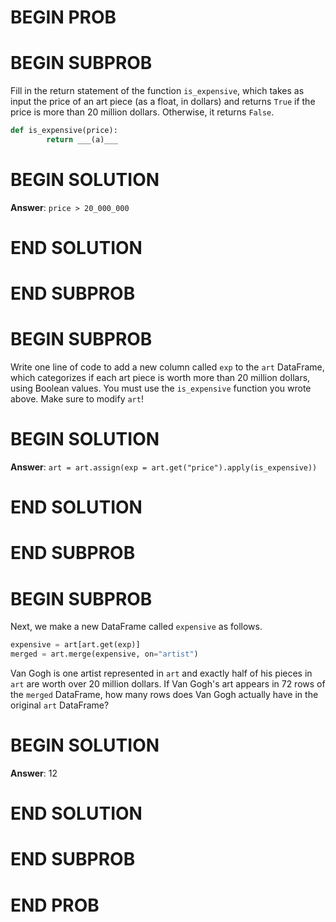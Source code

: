 # BEGIN PROB

# BEGIN SUBPROB

Fill in the return statement of the function `is_expensive`, which takes
as input the price of an art piece (as a float, in dollars) and returns
`True` if the price is more than 20 million dollars. Otherwise, it
returns `False`.

```py
def is_expensive(price):
        return ___(a)___
```

# BEGIN SOLUTION

**Answer**: `price > 20_000_000`

# END SOLUTION

# END SUBPROB 

# BEGIN SUBPROB

Write one line of code to add a new column called `exp` to the `art` DataFrame, which categorizes if each art piece is worth more than 20 million dollars, using Boolean values. You must use the `is_expensive` function you wrote above. Make sure to modify `art`!

# BEGIN SOLUTION

**Answer**: `art = art.assign(exp = art.get("price").apply(is_expensive))`

# END SOLUTION

# END SUBPROB

# BEGIN SUBPROB

Next, we make a new DataFrame called `expensive` as follows.

```py
expensive = art[art.get(exp)]
merged = art.merge(expensive, on="artist")
```

Van Gogh is one artist represented in `art` and exactly half of his
pieces in `art` are worth over 20 million dollars. If Van Gogh's art
appears in 72 rows of the `merged` DataFrame, how many rows does Van
Gogh actually have in the original `art` DataFrame?


# BEGIN SOLUTION

**Answer**: 12

# END SOLUTION

# END SUBPROB

# END PROB